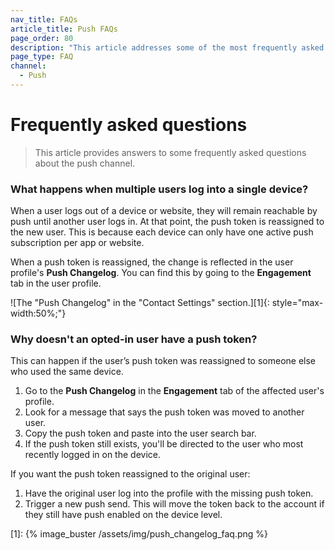 ```yaml
---
nav_title: FAQs
article_title: Push FAQs
page_order: 80
description: "This article addresses some of the most frequently asked questions that arise when setting up push campaigns."
page_type: FAQ
channel:
  - Push
---
```


# Frequently asked questions

> This article provides answers to some frequently asked questions about the push channel.

### What happens when multiple users log into a single device?

When a user logs out of a device or website, they will remain reachable by push until another user logs in. At that point, the push token is reassigned to the new user. This is because each device can only have one active push subscription per app or website.

When a push token is reassigned, the change is reflected in the user profile's **Push Changelog**. You can find this by going to the **Engagement** tab in the user profile.

![The "Push Changelog" in the "Contact Settings" section.][1]{: style="max-width:50%;"}

### Why doesn't an opted-in user have a push token?

This can happen if the user’s push token was reassigned to someone else who used the same device.

1. Go to the **Push Changelog** in the **Engagement** tab of the affected user's profile.
2. Look for a message that says the push token was moved to another user.
3. Copy the push token and paste into the user search bar. 
4. If the push token still exists, you'll be directed to the user who most recently logged in on the device.

If you want the push token reassigned to the original user:

1. Have the original user log into the profile with the missing push token.
2. Trigger a new push send. This will move the token back to the account if they still have push enabled on the device level.

[1]: {% image_buster /assets/img/push_changelog_faq.png %}